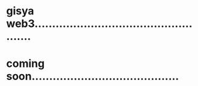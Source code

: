 # gisya web3....................................................
# coming soon..........................................
